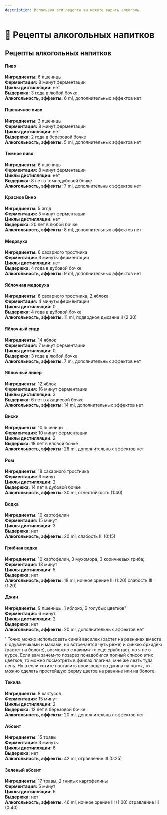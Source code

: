 ```yaml
---
description: Используя эти рецепты вы можете варить алкоголь.
---
```


# 🍺 Рецепты алкогольных напитков

## Рецепты алкогольных напитков

#### Пиво

**Ингредиенты:** 6 пшеницы\
**Ферментация:** 8 минут ферментации\
**Циклы дистилляции:** нет\
**Выдержка:** 3 года в любой бочке\
**Алкогольность, эффекты:** 6 ml, дополнительных эффектов нет

#### Пшеничное пиво

**Ингредиенты:** 3 пшеницы\
**Ферментация:** 8 минут ферментации\
**Циклы дистилляции:** нет\
**Выдержка:** 2 года в березовой бочке\
**Алкогольность, эффекты:** 5 ml, дополнительных эффектов нет

#### Темное пиво

**Ингредиенты:** 6 пшеницы\
**Ферментация:** 8 минут ферментации\
**Циклы дистилляции:** нет\
**Выдержка:** 8 лет в темнодубовой бочке\
**Алкогольность, эффекты:** 7 ml, дополнительных эффектов нет

#### Красное Вино

**Ингредиенты:** 5 ягод\
**Ферментация:** 5 минут ферментации\
**Циклы дистилляции:** нет\
**Выдержка:** 20 лет в любой бочке\
**Алкогольность, эффекты:** 8 ml, дополнительных эффектов нет

#### Медовуха

**Ингредиенты:** 6 сахарного тростника\
**Ферментация:** 3 минуты ферментации\
**Циклы дистилляции:** нет\
**Выдержка:** 4 года в дубовой бочке\
**Алкогольность, эффекты:** 9 ml, дополнительных эффектов нет

#### Яблочная медовуха

**Ингредиенты:** 6 сахарного тростника, 2 яблока\
**Ферментация:** 4 минуты ферментации\
**Циклы дистилляции:** 0\
**Выдержка:** 4 года в дубовой бочке\
**Алкогольность, эффекты:** 11 ml, подводное дыхание II (2:30)

#### Яблочный сидр

**Ингредиенты:** 14 яблок\
**Ферментация:** 7 минут ферментации\
**Циклы дистилляции:** 0\
**Выдержка:** 3 года в любой бочке\
**Алкогольность, эффекты:** 7 ml, дополнительных эффектов нет

#### Яблочный ликер

**Ингредиенты:** 12 яблок\
**Ферментация:** 16 минут ферментации\
**Циклы дистилляции:** 3\
**Выдержка:** 6 лет в акациевой бочке\
**Алкогольность, эффекты:** 14 ml, дополнительных эффектов нет

#### Виски

**Ингредиенты:** 10 пшеницы\
**Ферментация:** 10 минут ферментации\
**Циклы дистилляции:** 2\
**Выдержка:** 18 лет в еловой бочке\
**Алкогольность, эффекты:** 26 ml, дополнительных эффектов нет

#### Ром

**Ингредиенты:** 18 сахарного тростника\
**Ферментация:** 6 минут\
**Циклы дистилляции:** 2\
**Выдержка:** 14 лет в дубовой бочке\
**Алкогольность, эффекты:** 30 ml, огнестойкость (1:40)

#### Водка

**Ингредиенты:** 10 картофелин\
**Ферментация:** 15 минут\
**Циклы дистилляции:** 3\
**Выдержка:** нет\
**Алкогольность, эффекты:** 20 ml, слабость III (0:15)

#### Грибная водка

**Ингредиенты:** 10 картофелин, 3 мухомора, 3 коричневых гриба;\
**Ферментация:** 18 минут\
**Циклы дистилляции:** 5\
**Выдержка:** нет\
**Алкогольность, эффекты:** 18 ml, ночное зрение III (1:20) слабость III (1:20)

#### Джин

**Ингредиенты:** 9 пшеницы, 1 яблоко, 6 голубых цветков¹\
**Ферментация:** 6 минут\
**Циклы дистилляции:** 2\
**Выдержка:** нет\
**Алкогольность, эффекты:** 20 ml, дополнительных эффектов нет

¹ Точно можно использовать синий василек (растет на равнинах вместе с одуванчиками и маками, но встречается чуть реже) и синюю орхидею (растет на болоте), возможно с какими-то еще сработает, но я не в курсе. Если вам зачем-то позарез понадобился полный список этих цветков, то можно посмотреть в файлах плагина, мне же лезть туда лень. Ну а если хотите поставить производство джина на поток, то можно сделать простейшую ферму цветов на равнине или на болоте.

#### Текила

**Ингредиенты:** 8 кактусов\
**Ферментация:** 15 минут\
**Циклы дистилляции:** 2\
**Выдержка:** 12 лет в березовой бочке\
**Алкогольность, эффекты:** 20 ml, дополнительных эффектов нет

#### Абсент

**Ингредиенты:** 15 травы\
**Ферментация:** 3 минуты\
**Циклы дистилляции:** 6\
**Выдержка:** нет\
**Алкогольность, эффекты:** 42 ml, отравление III (0:25)

#### Зеленый абсент

**Ингредиенты:** 17 травы, 2 гнилых картофелины\
**Ферментация:** 5 минут\
**Циклы дистилляции:** 6\
**Выдержка:** нет\
**Алкогольность, эффекты:** 46 ml, ночное зрение III (1:00) отравление III (0:40)
